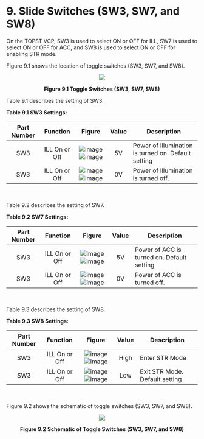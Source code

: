 # 9. Slide Switches (SW3, SW7, and SW8)


On the TOPST VCP, SW3 is used to select ON or OFF for ILL, SW7 is used to select ON or OFF for ACC, and SW8 is used to select ON or OFF for enabling STR mode.  

Figure 9.1 shows the location of toggle switches (SW3, SW7, and SW8).
<p align="center"><img src="https://github.com/Topst-Dev/Documentation/assets/161264431/39a25284-fd30-4f53-96c9-79a60810a06f"></p>
<p align="center"><strong>Figure 9.1 Toggle Switches (SW3, SW7, SW8)</strong></p>

Table 9.1 describes the setting of SW3.  

**Table 9.1 SW3 Settings:**  

|  Part Number             | Function       | Figure       | Value       | Description                        |
|:------------------------:|:--------------:|:------------:|:-----------:|------------------------------------|
|SW3|ILL On or Off|![image](https://github.com/Topst-Dev/Documentation/assets/161264431/0cebbdd6-8b11-43ea-a7ce-e61cc8fdc804) ![image](https://github.com/Topst-Dev/Documentation/assets/161264431/86f1869c-499f-44b4-9fcb-5b493106b22d)|5V|Power of Illumination is turned on. Default setting|
| SW3 | ILL On or Off | ![image](https://github.com/Topst-Dev/Documentation/assets/161264431/8240acb7-4c6c-4f86-b5b4-aee4100e8fcf)![image](https://github.com/Topst-Dev/Documentation/assets/161264431/20727547-eade-4c66-a482-653366b7e1ff) | 0V | Power of Illumination is turned off. |  

<br/>

Table 9.2 describes the setting of SW7.  

**Table 9.2 SW7 Settings:**  

|  Part Number             | Function       | Figure       | Value       | Description                        |
|:------------------------:|:--------------:|:------------:|:-----------:|------------------------------------|
|SW3|ILL On or Off|![image](https://github.com/Topst-Dev/Documentation/assets/161264431/0cebbdd6-8b11-43ea-a7ce-e61cc8fdc804) ![image](https://github.com/Topst-Dev/Documentation/assets/161264431/1cb1d0ac-8e0e-437d-b29d-1c2693fa5a82)|5V|Power of ACC is turned on. Default setting|
| SW3 | ILL On or Off | ![image](https://github.com/Topst-Dev/Documentation/assets/161264431/8240acb7-4c6c-4f86-b5b4-aee4100e8fcf)![image](https://github.com/Topst-Dev/Documentation/assets/161264431/5e6e2ce3-e976-4412-bef9-8d25eadb0606) | 0V | Power of ACC is turned off. |  

<br/>

Table 9.3 describes the setting of SW8.  

**Table 9.3 SW8 Settings:**  

|  Part Number             | Function       | Figure       | Value       | Description                        |
|:------------------------:|:--------------:|:------------:|:-----------:|------------------------------------|
|SW3|ILL On or Off|![image](https://github.com/Topst-Dev/Documentation/assets/161264431/0cebbdd6-8b11-43ea-a7ce-e61cc8fdc804) ![image](https://github.com/Topst-Dev/Documentation/assets/161264431/0cea05f2-83ee-4be0-aeed-f6b8b59a2b01)|High|Enter STR Mode|
| SW3 | ILL On or Off | ![image](https://github.com/Topst-Dev/Documentation/assets/161264431/8240acb7-4c6c-4f86-b5b4-aee4100e8fcf)![image](https://github.com/Topst-Dev/Documentation/assets/161264431/b32a6857-d84b-4507-bf8d-ac9c7e78f0c3) | Low | Exit STR Mode. Default setting|  

<br/>

Figure 9.2 shows the schematic of toggle switches (SW3, SW7, and SW8).
<p align="center"><img src="https://github.com/Topst-Dev/Documentation/assets/161264431/afa3433b-a495-4fd0-b2ca-b44131cf899d"></p>
<p align="center"><strong>Figure 9.2 Schematic of Toggle Switches (SW3, SW7, and SW8)</strong></p>
